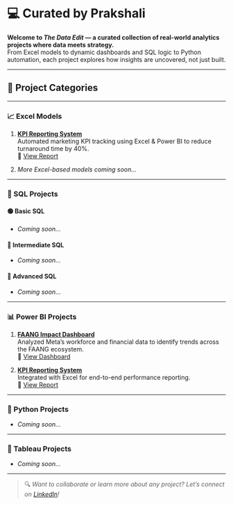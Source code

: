 # 💻 Curated by Prakshali

**Welcome to *The Data Edit* — a curated collection of real-world analytics projects where data meets strategy.**  
From Excel models to dynamic dashboards and SQL logic to Python automation, each project explores how insights are uncovered, not just built.

---

## 📁 Project Categories

---

### 📈 Excel Models

1. **[KPI Reporting System](https://github.com/yourusername/kpi-reporting-system)**  
   Automated marketing KPI tracking using Excel & Power BI to reduce turnaround time by 40%.  
   🔗 [View Report](#)

2. *More Excel-based models coming soon...*

---

### 🧠 SQL Projects

#### 🟢 Basic SQL
- *Coming soon...*

#### 🔵 Intermediate SQL
- *Coming soon...*

#### 🔴 Advanced SQL
- *Coming soon...*

---

### 📊 Power BI Projects

1. **[FAANG Impact Dashboard](https://github.com/yourusername/faang-impact-dashboard)**  
   Analyzed Meta’s workforce and financial data to identify trends across the FAANG ecosystem.  
   🔗 [View Dashboard](#)

2. **[KPI Reporting System](https://github.com/yourusername/kpi-reporting-system)**  
   Integrated with Excel for end-to-end performance reporting.  
   🔗 [View Report](#)

---

### 🐍 Python Projects

- *Coming soon...*

---

### 🎨 Tableau Projects

- *Coming soon...*

---

> 🔍 *Want to collaborate or learn more about any project? Let’s connect on [LinkedIn](https://linkedin.com/in/prakshalishah)!*
